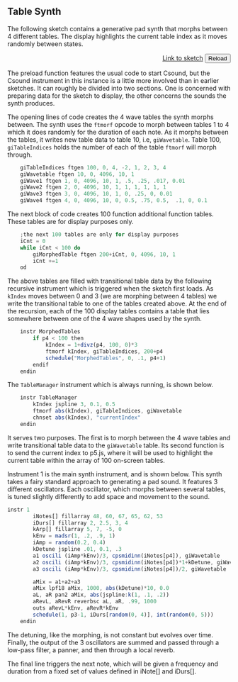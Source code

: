 ## Table Synth

The following sketch contains a generative pad synth that morphs between 4 different tables. The display highlights the current table index as it moves randomly between states. 

[](/pad_synth/index.html ':include :type=iframe width=800px height=400px frameBorder=0 scrolling="no"')
<p align="right">
<a href="https://github.com/rorywalsh/p5.Csound/blob/master/docs/examples/pad_synth/sketch.js" target="_blank">Link to sketch</a>    <button class="button" onclick="reloadPage()">Reload</button>
</p>

The preload function features the usual code to start Csound, but the Csound instrument in this instance is a little more involved than in earlier sketches. It can roughly be divided into two sections. One is concerned with preparing data for the sketch to display, the other concerns the sounds the synth produces.

The opening lines of code creates the 4 wave tables the synth morphs between. The synth uses the `ftmorf` opcode to morph between tables 1 to 4 which it does randomly for the duration of each note. As it morphs between the tables, it writes new table data to table 10, i.e, `giWavetable`. Table 100, `giTableIndices` holds the number of each of the table `ftmorf` will morph through. 

```js
    giTableIndices ftgen 100, 0, 4, -2, 1, 2, 3, 4
    giWavetable ftgen 10, 0, 4096, 10, 1
    giWave1 ftgen 1, 0, 4096, 10, 1, .5, .25, .017, 0.01
    giWave2 ftgen 2, 0, 4096, 10, 1, 1, 1, 1, 1, 1
    giWave3 ftgen 3, 0, 4096, 10, 1, 0, .25, 0, 0.01
    giWave4 ftgen 4, 0, 4096, 10, 0, 0.5, .75, 0.5,  .1, 0, 0.1
```

The next block of code creates 100 function additional function tables. These tables are for display purposes only. 

```js
    ;the next 100 tables are only for display purposes
    iCnt = 0
    while iCnt < 100 do
        giMorphedTable ftgen 200+iCnt, 0, 4096, 10, 1
        iCnt +=1
    od
```

The above tables are filled with transitional table data by the following recursive instrument which is triggered when the sketch first loads. As `kIndex` moves between 0 and 3 (we are morphing between 4 tables) we write the transitional table to one of the tables created above. At the end of the recursion, each of the 100 display tables contains a table that lies somewhere between one of the 4 wave shapes used by the synth. 

```js
    instr MorphedTables
        if p4 < 100 then
            kIndex = 1+divz(p4, 100, 0)*3
            ftmorf kIndex, giTableIndices, 200+p4
            schedule("MorphedTables", 0, .1, p4+1)
        endif
    endin
```

The `TableManager` instrument which is always running, is shown below.

```js
    instr TableManager
        kIndex jspline 3, 0.1, 0.5
        ftmorf abs(kIndex), giTableIndices, giWavetable
        chnset abs(kIndex), "currentIndex"
    endin
```

It serves two purposes. The first is to morph between the 4 wave tables and write transitional table data to the `giWavetable` table. Its second function is to send the current index to p5.js, where it will be used to highlight the current table within the array of 100 on-screen tables.

Instrument 1 is the main synth instrument, and is shown below. This synth takes a fairy standard approach to generating a pad sound. It features 3 different oscillators. Each oscillator, which morphs between several tables, is tuned slightly differently to add space and movement to the sound.

```js
instr 1
        iNotes[] fillarray 48, 60, 67, 65, 62, 53 
        iDurs[] fillarray 2, 2.5, 3, 4
        kArp[] fillarray 5, 7, -5, 0
        kEnv = madsr(1, .2, .9, 1)
        iAmp = random(0.2, 0.4)
        kDetune jspline .01, 0.1, .3
        a1 oscili (iAmp*kEnv)/3, cpsmidinn(iNotes[p4]), giWavetable
        a2 oscili (iAmp*kEnv)/3, cpsmidinn(iNotes[p4])*1+kDetune, giWavetable
        a3 oscili (iAmp*kEnv)/3, cpsmidinn(iNotes[p4])/2, giWavetable

        aMix = a1+a2+a3
        aMix lpf18 aMix, 1000, abs(kDetune)*10, 0.0
        aL, aR pan2 aMix, abs(jspline:k(1, .1, .2))
        aRevL, aRevR reverbsc aL, aR, .99, 1000 
        outs aRevL*kEnv, aRevR*kEnv
        schedule(1, p3-1, iDurs[random(0, 4)], int(random(0, 5)))
    endin
```

The detuning, like the morphing, is not constant but evolves over time. Finally, the output of the 3 oscillators are summed and passed through a low-pass filter, a panner, and then through a local reverb. 

The final line triggers the next note, which will be given a frequency and duration from a fixed set of values defined in iNote[] and iDurs[].  


